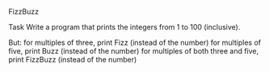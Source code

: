 FizzBuzz

Task
Write a program that prints the integers from   1   to   100   (inclusive).

But:
  for multiples of three,   print   Fizz     (instead of the number)
  for multiples of five,   print   Buzz     (instead of the number)
  for multiples of both three and five,   print   FizzBuzz     (instead of the number)